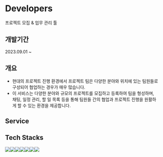 # Developers

프로젝트 모집 & 업무 관리 툴 
## 개발기간 
2023.09.01 ~

## 개요
-	현대의 프로젝트 진행 환경에서 프로젝트 팀은 다양한 분야와 위치에 있는 팀원들로 구성되어 협업하는 경우가 매우 많습니다. 
-	이 서비스는 다양한 분야와 규모의 프로젝트를 모집하고 등록하여 팀을 형성하며, 채팅, 일정 관리, 할 일 목록 등을 통해 팀원들 간의 협업과 프로젝트 진행을 원활하게 할 수 있는 환경을 제공합니다.

## Service
## Tech Stacks
<div style='display:flex'>
<img src="https://img.shields.io/badge/react-61DAFB?style=for-the-badge&logo=react&logoColor=white">
<img src="https://img.shields.io/badge/html5-E34F26?style=for-the-badge&logo=html5&logoColor=white">
<img src="https://img.shields.io/badge/styledcomponents-DB7093?style=for-the-badge&logo=styledcomponents&logoColor=white">
<img src="https://img.shields.io/badge/javascript-F7DF1E?style=for-the-badge&logo=javascript&logoColor=white">
<img src="https://img.shields.io/badge/firebase-FFCA28?style=for-the-badge&logo=firebase&logoColor=white">
<img src="https://img.shields.io/badge/eslint-4B32C3?style=for-the-badge&logo=eslint&logoColor=white">
<img src="https://img.shields.io/badge/prettier-F7B93E?style=for-the-badge&logo=prettier&logoColor=white">
</div>

